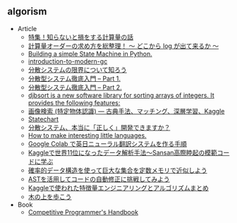 ## algorism

+ Article
    + [特集！知らないと損をする計算量の話](https://qiita.com/drken/items/18b3b3db5735241465ef)
    + [計算量オーダーの求め方を総整理！ 〜 どこから log が出て来るか 〜](https://qiita.com/drken/items/872ebc3a2b5caaa4a0d0)
    + [Building a simple State Machine in Python.](https://dev.to/karn/building-a-simple-state-machine-in-python)
    + [introduction-to-modern-gc](https://speakerdeck.com/yokotaso/introduction-to-modern-gc)
    + [分散システムの限界について知ろう](https://www.slideshare.net/ShingoOmura/ss-103946354)
    + [分散型システム徹底入門 – Part 1.](https://postd.cc/a-thorough-introduction-to-distributed-systems/)
    + [分散型システム徹底入門 – Part 2.](https://postd.cc/a-thorough-introduction-to-distributed-systems-2/)
    + [djbsort is a new software library for sorting arrays of integers. It provides the following features:](https://sorting.cr.yp.to/)
    + [画像検索 (特定物体認識) — 古典手法、マッチング、深層学習、Kaggle](https://speakerdeck.com/smly/hua-xiang-jian-suo-te-ding-wu-ti-ren-shi-gu-dian-shou-fa-matutingu-shen-ceng-xue-xi-kaggle)
    + [Statechart](https://scrapbox.io/masui/Statechart)
    + [分散システム、本当に「正しく」開発できますか？](https://speakerdeck.com/ytaka23/july-tech-festa-2018)
    + [How to make interesting little languages.](http://breuleux.net/blog/language-howto.html)
    + [Google Colab で英日ニューラル翻訳システムを作る手順](https://drive.google.com/file/d/1HCBeC-HwTFk5bctic_T5dSDvXdnBoa2G/view)
    + [Kaggleで世界11位になったデータ解析手法〜Sansan高際睦起の模範コードに学ぶ](https://employment.en-japan.com/engineerhub/entry/2018/08/24/110000)
    + [確率的データ構造を使って巨大な集合を定数メモリで近似しよう](https://speakerdeck.com/everpeace/que-lu-de-tetagou-zao-woshi-tuteju-da-naji-he-woding-shu-memoritejin-si-siyou)
    + [ASTを活用してコードの自動修正に挑戦してみよう](https://blog.cybozu.io/entry/2018/09/07/080000)
    + [Kaggleで使われた特徴量エンジニアリングとアルゴリズムまとめ](http://kamonohashiperry.com/archives/1054)
    + [木の上を歩こう](https://speakerdeck.com/hamadu/mu-falseshang-wobu-kou)
+ Book
    + [Competitive Programmer's Handbook](https://cses.fi/book/)
